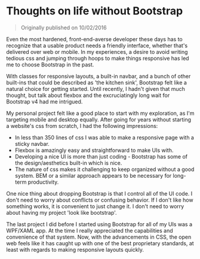# Thoughts on life without Bootstrap

> Originally published on 10/02/2016

Even the most hardened, front-end-averse developer these days has to recognize that a usable product needs a friendly interface, whether that's delivered over web or mobile. In my experiences, a desire to avoid writing tedious css and jumping through hoops to make things responsive has led me to choose Bootstrap in the past.

With classes for responsive layouts, a built-in navbar, and a bunch of other built-ins that could be described as 'the kitchen sink', Bootstrap felt like a natural choice for getting started. Until recently, I hadn't given that much thought, but talk about flexbox and the excruciatingly long wait for Bootstrap v4 had me intrigued.

My personal project felt like a good place to start with my exploration, as I'm targeting mobile and desktop equally. After going for years without starting a website's css from scratch, I had the following impressions:

- In less than 350 lines of css I was able to make a responsive page with a sticky navbar.
- Flexbox is amazingly easy and straightforward to make UIs with.
- Developing a nice UI is more than just coding - Bootstrap has some of the design/aesthetics built-in which is nice.
- The nature of css makes it challenging to keep organized without a good system. BEM or a similar approach appears to be necessary for long-term productivity.

One nice thing about dropping Bootstrap is that I control all of the UI code. I don't need to worry about conflicts or confusing behavior. If I don't like how something works, it is convenient to just change it. I don't need to worry about having my project 'look like bootstrap'.

The last project I did before I started using Bootstrap for all of my UIs was a WPF/XAML app. At the time I really appreciated the capabilities and convenience of that system. Now, with the advancements in CSS, the open web feels like it has caught up with one of the best proprietary standards, at least with regards to making responsive layouts quickly.
